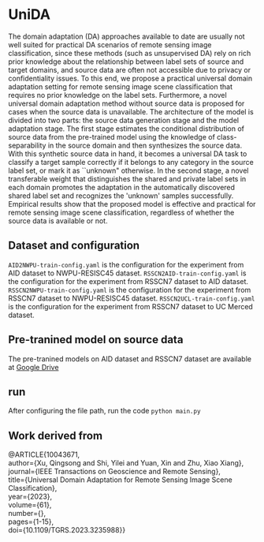 # UniDA
The domain adaptation (DA) approaches available to date are usually not well suited for practical DA scenarios of remote sensing image classification, since these methods (such as unsupervised DA) rely on rich prior knowledge about the relationship between label sets of source and target domains, and source data are often not accessible  due to privacy or confidentiality issues. To this end, we propose a practical universal domain adaptation setting for remote sensing image scene classification that requires no prior knowledge on the label sets. Furthermore,  a novel universal domain adaptation method without source data is proposed for cases when the source data is unavailable. The architecture of the model is divided into two parts: the source data generation stage and the model adaptation stage. The first stage estimates the conditional distribution of source data from the pre-trained model using the knowledge of class-separability in the source domain and then synthesizes the source data. With this synthetic source data in hand, it becomes a universal DA task to classify a target sample correctly if it belongs to any category in the source label set, or mark it as ``unknown" otherwise. In the second stage, a novel transferable weight that distinguishes the shared and private label sets in each domain promotes the adaptation in the automatically discovered shared label set and recognizes the 'unknown' samples successfully. Empirical results show that the proposed model is effective and practical for remote sensing image scene classification, regardless of whether the source data is available or not.
## Dataset and configuration
`AID2NWPU-train-config.yaml` is the configuration for the experiment from AID dataset to NWPU-RESISC45 dataset.
`RSSCN2AID-train-config.yaml` is the configuration for the experiment from RSSCN7 dataset to AID dataset.
`RSSCN2NWPU-train-config.yaml` is the configuration for the experiment from RSSCN7 dataset to NWPU-RESISC45 dataset.
`RSSCN2UCL-train-config.yaml` is the configuration for the experiment from RSSCN7 dataset to UC Merced dataset.
## Pre-tranined model on source data
The pre-tranined models on AID dataset and RSSCN7 dataset are available at [Google Drive](https://drive.google.com/drive/folders/1C6sauYyc0Z4ABWSb6jwKbMsX1LBrpnX_?usp=share_link)
## run
After configuring the file path, run the code `python main.py`

## Work derived from
@ARTICLE{10043671,  
  author={Xu, Qingsong and Shi, Yilei and Yuan, Xin and Zhu, Xiao Xiang},  
  journal={IEEE Transactions on Geoscience and Remote Sensing},   
  title={Universal Domain Adaptation for Remote Sensing Image Scene Classification},   
  year={2023},  
  volume={61},  
  number={},  
  pages={1-15},  
  doi={10.1109/TGRS.2023.3235988}}  
